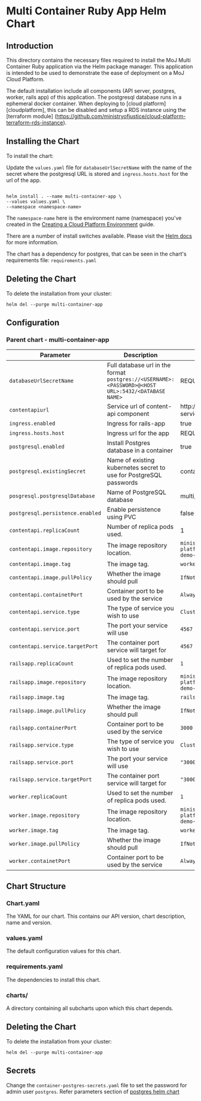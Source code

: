 # Multi Container Ruby App Helm Chart
## Introduction
This directory contains the necessary files required to install the MoJ Multi Container Ruby application via the Helm package manager. This application is intended to be used to demonstrate the ease of deployment on a MoJ Cloud Platform. 

The default installation include all components (API server, postgres, worker, rails app) of this application. The postgresql database runs in a ephemeral docker container. When deploying to [cloud platform][cloudplatform], this can be  disabled and setup a RDS instance using the [terraform module] (https://github.com/ministryofjustice/cloud-platform-terraform-rds-instance).

## Installing the Chart
To install the chart:

Update the `values.yaml` file for `databaseUrlSecretName` with the name of the secret where the postgresql URL is stored and `ingress.hosts.host` for the url of the app.
```

helm install . --name multi-container-app \
--values values.yaml \
--namespace <namespace-name> 

```

The ```namespace-name``` here is the environment name (namespace) you've created in the [Creating a Cloud Platform Environment](https://ministryofjustice.github.io/cloud-platform-user-docs/cloud-platform/env-create/#creating-a-cloud-platform-environment) guide.


There are a number of install switches available. Please visit the [Helm docs](https://docs.helm.sh/helm/#helm-install) for more information. 

The chart has a dependency for postgres, that can be seen in the chart's requirements file: `requirements.yaml`

## Deleting the Chart
To delete the installation from your cluster:
```
helm del --purge multi-container-app
```
## Configuration
### Parent chart - multi-container-app

| Parameter  | Description     | Default |
| ---------- | --------------- | ------- |
| `databaseUrlSecretName` | Full database url in the format `postgres://<USERNAME>:<PASSWORD>@<HOST URL>:5432/<DATABASE NAME>` | REQUIRED |
| `contentapiurl` | Service url of content-api component | http://content-api-service:4567/image_url.json |
| `ingress.enabled` | Ingress for rails-app | true |
| `ingress.hosts.host` | Ingress url for the app | REQUIRED |
| `postgresql.enabled` | Install Postgres database in a container  | true |
| `postgresql.existingSecret` | Name of existing kubernetes secret to use for PostgreSQL passwords | container-postgres-secrets |
| `posgresql.postgresqlDatabase` | Name of PostgreSQL database | multi_container_demo_app |
| `postgresql.persistence.enabled` | Enable persistence using PVC | false |
| `contentapi.replicaCount` | Number of replica pods used. | 1 |
| `contentapi.image.repository` | The image repository location. | `ministryofjustice/cloud-platform-multi-container-demo-app`|
| `contentapi.image.tag` | The image tag. | `worker-1.4` |
| `contentapi.image.pullPolicy` | Whether the image should pull | `IfNotPresent` |
| `contentapi.containetPort` | Container port to be used by the service  | `Always` |
| `contentapi.service.type` | The type of service you wish to use | `ClusterIP` |
| `contentapi.service.port` | The port your service will use | `4567` |
| `contentapi.service.targetPort` | The container port service will target for | `4567` |
| `railsapp.replicaCount` | Used to set the number of replica pods used. | `1` |
| `railsapp.image.repository` | The image repository location. | `ministryofjustice/cloud-platform-multi-container-demo-app`|
| `railsapp.image.tag` | The image tag. | `rails-app-1.4` |
| `railsapp.image.pullPolicy` | Whether the image should pull | `IfNotPresent` |
| `railsapp.containerPort` | Container port to be used by the service  | `3000` |
| `railsapp.service.type` | The type of service you wish to use | `ClusterIP` |
| `railsapp.service.port` | The port your service will use | `"3000"` |
| `railsapp.service.targetPort` | The container port service will target for | `"3000"` |
| `worker.replicaCount` | Used to set the number of replica pods used. | `1` |
| `worker.image.repository` | The image repository location. | `ministryofjustice/cloud-platform-multi-container-demo-app`|
| `worker.image.tag` | The image tag. | `worker-1.4` |
| `worker.image.pullPolicy` | Whether the image should pull | `IfNotPresent` |
| `worker.containetPort` | Container port to be used by the service  | `Always` |

## Chart Structure
### Chart.yaml
The YAML for our chart. This contains our API version, chart description, name and version. 

### values.yaml
The default configuration values for this chart.

### requirements.yaml
The dependencies to install this chart.

### charts/
A directory containing all subcharts upon which this chart depends.


## Deleting the Chart
To delete the installation from your cluster:
```
helm del --purge multi-container-app
```

## Secrets
Change the `container-postgres-secrets.yaml` file to set the password for admin user `postgres`. Refer parameters section of [postgres helm chart](https://github.com/helm/charts/tree/master/stable/postgresql) 

